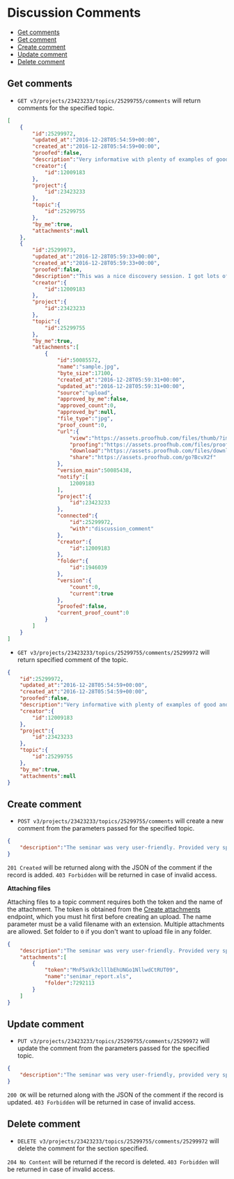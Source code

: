 Discussion Comments
====================

* [Get comments](#get-comments)
* [Get comment](#get-comment)
* [Create comment](#create-comment)
* [Update comment](#update-comment)
* [Delete comment](#delete-comment)

Get comments
----------------

* `GET v3/projects/23423233/topics/25299755/comments` will return comments for the specified topic. 

```json
[
    {
        "id":25299972,
        "updated_at":"2016-12-28T05:54:59+00:00",
        "created_at":"2016-12-28T05:54:59+00:00",
        "proofed":false,
        "description":"Very informative with plenty of examples of good and not-so-good Web marketing",
        "creator":{
            "id":12009183
        },
        "project":{
            "id":23423233
        },
        "topic":{
            "id":25299755
        },
        "by_me":true,
        "attachments":null
    },
    {
        "id":25299973,
        "updated_at":"2016-12-28T05:59:33+00:00",
        "created_at":"2016-12-28T05:59:33+00:00",
        "proofed":false,
        "description":"This was a nice discovery session. I got lots of ideas for marketing on the Web.",
        "creator":{
            "id":12009183
        },
        "project":{
            "id":23423233
        },
        "topic":{
            "id":25299755
        },
        "by_me":true,
        "attachments":[
            {
                "id":50085572,
                "name":"sample.jpg",
                "byte_size":17100,
                "created_at":"2016-12-28T05:59:31+00:00",
                "updated_at":"2016-12-28T05:59:31+00:00",
                "source":"upload",
                "approved_by_me":false,
                "approved_count":0,
                "approved_by":null,
                "file_type":"jpg",
                "proof_count":0,
                "url":{
                    "view":"https://assets.proofhub.com/files/thumb/?image=107184987/857657006/7349029dfd97a1861bdbcc913734aacf1482904771y4/654f4f5455e40915c08cfc87e86bcd9d/%23added%24%25%40%21%5E%5E.jpg",
                    "proofing":"https://assets.proofhub.com/files/proof/display?1/5008543805/857657006/107184987/1482896136/1482904779/",
                    "download":"https://assets.proofhub.com/files/download/?107184987/857657006/7349029dfd97a1861bdbcc913734aacf1482904771y4/654f4f5455e40915c08cfc87e86bcd9d/%23added%24%25%40%21%5E%5E.jpg",
                    "share":"https://assets.proofhub.com/go?BcvX2f"
                },
                "version_main":50085438,
                "notify":[
                    12009183
                ],
                "project":{
                    "id":23423233
                },
                "connected":{
                    "id":25299972,
                    "with":"discussion_comment"
                },
                "creator":{
                    "id":12009183
                },
                "folder":{
                    "id":1946039
                },
                "version":{
                    "count":0,
                    "current":true
                },
                "proofed":false,
                "current_proof_count":0
            }
        ]
    }
]
```

* `GET v3/projects/23423233/topics/25299755/comments/25299972` will return specified comment of the topic. 

```json
{
    "id":25299972,
    "updated_at":"2016-12-28T05:54:59+00:00",
    "created_at":"2016-12-28T05:54:59+00:00",
    "proofed":false,
    "description":"Very informative with plenty of examples of good and not-so-good Web marketing",
    "creator":{
        "id":12009183
    },
    "project":{
        "id":23423233
    },
    "topic":{
        "id":25299755
    },
    "by_me":true,
    "attachments":null
}
```


Create comment
----------------

* `POST v3/projects/23423233/topics/25299755/comments` will create a new comment from the parameters passed for the specified topic.
```json
{
	"description":"The seminar was very user-friendly. Provided very specific and useful info"
}

```
 
`201 Created` will be returned along with the JSON of the comment if the record is added. `403 Forbidden` will be returned in case of invalid access.

**Attaching files**

Attaching files to a topic comment requires both the token and the name of the attachment. The token is obtained from the [Create attachments](
https://github.com/ProofHub/api_v3/blob/master/sections/attachemnts.md#create-attachment) endpoint, which you must hit first before creating an upload. The name parameter must be a valid filename with an extension. Multiple attachments are allowed. Set folder to `0` if you don't want to upload file in any folder.

```json
{
	"description":"The seminar was very user-friendly. Provided very specific and useful info",
	"attachments":[
		{
			"token":"MnF5aVk3clllbEhUNGo1NllwdCtRUT09",
			"name":"senimar_report.xls",
			"folder":7292113
		}
	]
}
```

Update comment
----------------

* `PUT v3/projects/23423233/topics/25299755/comments/25299972` will update the comment from the parameters passed for the specified topic. 

```json
{
	"description":"The seminar was very user-friendly, provided very specific and useful info."
}
```

`200 OK` will be returned along with the JSON of the comment if the record is updated. `403 Forbidden` will be returned in case of invalid access.

Delete comment
----------------

* `DELETE v3/projects/23423233/topics/25299755/comments/25299972` will delete the comment for the section specified. 

`204 No Content` will be returned if the record is deleted. `403 Forbidden` will be returned in case of invalid access.
